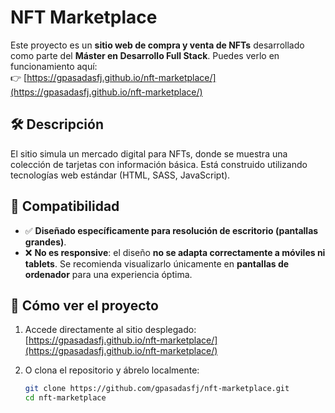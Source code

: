 # NFT Marketplace

Este proyecto es un **sitio web de compra y venta de NFTs** desarrollado como parte del **Máster en Desarrollo Full Stack**. Puedes verlo en funcionamiento aquí:  
👉 [https://gpasadasfj.github.io/nft-marketplace/](https://gpasadasfj.github.io/nft-marketplace/)

## 🛠️ Descripción

El sitio simula un mercado digital para NFTs, donde se muestra una colección de tarjetas con información básica. Está construido utilizando tecnologías web estándar (HTML, SASS, JavaScript).

## 📱 Compatibilidad

- ✅ **Diseñado específicamente para resolución de escritorio (pantallas grandes)**.
- ❌ **No es responsive**: el diseño **no se adapta correctamente a móviles ni tablets**. Se recomienda visualizarlo únicamente en **pantallas de ordenador** para una experiencia óptima.

## 🚀 Cómo ver el proyecto

1. Accede directamente al sitio desplegado:  
   [https://gpasadasfj.github.io/nft-marketplace/](https://gpasadasfj.github.io/nft-marketplace/)

2. O clona el repositorio y ábrelo localmente:
   ```bash
   git clone https://github.com/gpasadasfj/nft-marketplace.git
   cd nft-marketplace
